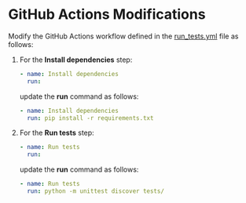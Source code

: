 # GitHub Actions Modifications

Modify the GitHub Actions workflow defined in the [run_tests.yml](/.github/workflows/run_tests.yml) file as follows:

1. For the **Install dependencies** step:

    ```yaml
    - name: Install dependencies
      run: 
     ```
     
     update the **run** command as follows:

    ```yaml
    - name: Install dependencies
      run: pip install -r requirements.txt
    ```

2. For the **Run tests** step:

    ```yaml
    - name: Run tests
      run: 
     ```
     
     update the **run** command as follows:

    ```yaml
    - name: Run tests
      run: python -m unittest discover tests/
    ```
